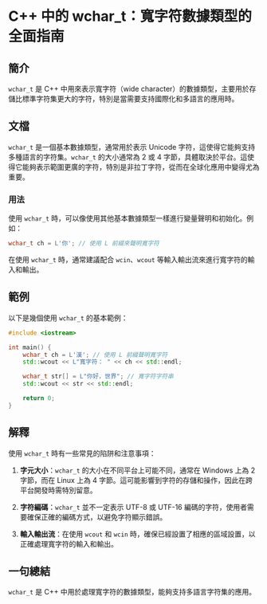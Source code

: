 <!--
Meta Description: # C++ 中的 wchar_t：寬字符數據類型的全面指南 ## 簡介 `wchar_t` 是 C++ 中用來表示寬字符（wide character）的數據類型，主要用於存儲比標準字符集更大的字符，特別是當需要支持國際化和多語言的應用時。 ## 文檔 `wchar_t` 是一個基本數據類型，通常用...
Meta Keywords: wchar_t, wcout, std, cpp, 在使用
-->

# C++ 中的 wchar_t：寬字符數據類型的全面指南

## 簡介
`wchar_t` 是 C++ 中用來表示寬字符（wide character）的數據類型，主要用於存儲比標準字符集更大的字符，特別是當需要支持國際化和多語言的應用時。

## 文檔
`wchar_t` 是一個基本數據類型，通常用於表示 Unicode 字符，這使得它能夠支持多種語言的字符集。`wchar_t` 的大小通常為 2 或 4 字節，具體取決於平台。這使得它能夠表示範圍更廣的字符，特別是非拉丁字符，從而在全球化應用中變得尤為重要。

### 用法
使用 `wchar_t` 時，可以像使用其他基本數據類型一樣進行變量聲明和初始化。例如：

```cpp
wchar_t ch = L'你'; // 使用 L 前綴來聲明寬字符
```

在使用 `wchar_t` 時，通常建議配合 `wcin`、`wcout` 等輸入輸出流來進行寬字符的輸入和輸出。

## 範例
以下是幾個使用 `wchar_t` 的基本範例：

```cpp
#include <iostream>

int main() {
    wchar_t ch = L'漢'; // 使用 L 前綴聲明寬字符
    std::wcout << L"寬字符： " << ch << std::endl;

    wchar_t str[] = L"你好，世界"; // 寬字符字符串
    std::wcout << str << std::endl;

    return 0;
}
```

## 解釋
使用 `wchar_t` 時有一些常見的陷阱和注意事項：

1. **字元大小**：`wchar_t` 的大小在不同平台上可能不同，通常在 Windows 上為 2 字節，而在 Linux 上為 4 字節。這可能影響到字符的存儲和操作，因此在跨平台開發時需特別留意。

2. **字符編碼**：`wchar_t` 並不一定表示 UTF-8 或 UTF-16 編碼的字符，使用者需要確保正確的編碼方式，以避免字符顯示錯誤。

3. **輸入輸出流**：在使用 `wcout` 和 `wcin` 時，確保已經設置了相應的區域設置，以正確處理寬字符的輸入和輸出。

## 一句總結
`wchar_t` 是 C++ 中用於處理寬字符的數據類型，能夠支持多語言字符集的應用。